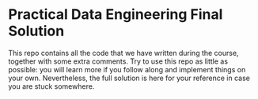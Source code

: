 # Practical Data Engineering Final Solution

This repo contains all the code that we have written during the course, together with some extra comments. Try to use this repo as little as possible: you will learn more if you follow along and implement things on your own. 
Nevertheless, the full solution is here for your reference in case you are stuck somewhere.
